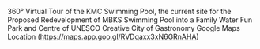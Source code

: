 360° Virtual Tour of the KMC Swimming Pool, the current site for the Proposed Redevelopment of MBKS Swimming Pool into a Family Water Fun Park and Centre of UNESCO Creative City of Gastronomy
Google Maps Location (https://maps.app.goo.gl/RVDqaxx3xN6GRnAHA)
